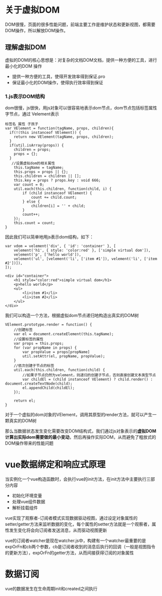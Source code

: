 # 关于虚拟DOM

DOM很慢，页面的很多性能问题，前端主要工作是维护状态和更新视图，都需要DOM操作，所以解放DOM操作。

## 理解虚拟DOM

虚拟的DOM的核心思想是：对复杂的文档DOM文档，提供一种方便的工具，进行最小化的DOM 操作

* 提供一种方便的工具，使得开发效率得到保证.pro
* 保证最小化的DOM操作，使得执行效率得到保证

### 1.js表示DOM结构

dom很慢，js很快，用js对象可以很容易地表示dom节点，dom节点包括标签属性字节点，通过 Velement表示

```
标签名	属性 子孩子 
var VElement = function(tagName, props, children){
  if(!(this instanceof VElement)) {
    return new VElement(tagName, props, children);
  }
  if(util.isArray(props)) {
    children = props;
    props = {};
  }
   //设置虚拟dom的相关属性
    this.tagName = tagName;
    this.props = props || {};
    this.children = children || [];
    this.key = props ? props.key : void 666;
    var count = 0;
    util.each(this.children, function(child, i) {
        if (child instanceof VElement) {
            count += child.count;
        } else {
            children[i] = '' + child;
        }
        count++;
    });
    this.count = count;
}
```

因此我们可以简单地用js表示dom结构，如下：

```
var vdom = velement('div', { 'id': 'container' }, [
    velement('h1', { style: 'color:red' }, ['simple virtual dom']),
    velement('p', ['hello world']),
    velement('ul', [velement('li', ['item #1']), velement('li', ['item #2'])]),
]);
```

```
<div id="container">
    <h1 style="color:red">simple virtual dom</h1>
    <p>hello world</p>
    <ul>
        <li>item #1</li>
        <li>item #2</li>
    </ul>   
</div>
```

我们可以构造一个方法，根据虚拟dom节点递归地构造出真实的DOM树

```
VElement.prototype.render = function() {
    //创建标签
    var el = document.createElement(this.tagName);
    //设置标签的属性
    var props = this.props;
    for (var propName in props) {
        var propValue = props[propName]
        util.setAttr(el, propName, propValue);
    }
    //依次创建子节点的标签
    util.each(this.children, function(child) {
        //如果子节点仍然为velement，则递归的创建子节点，否则直接创建文本类型节点
        var childEl = (child instanceof VElement) ? child.render() : document.createTextNode(child);
        el.appendChild(childEl);
    });

    return el;
}
```

对于一个虚拟的dom对象的VElement，调用其原型的render方法，就可以产生一颗真实的DOM树

那么当数据状态发生变化需要改变DOM结构式，我们通过js对象表示的**虚拟DOM计算出实际dom需要做的最小变动**，然后再操作实际DOM，从而避免了粗放式的DOM操作带来的性能问题



# vue数据绑定和响应式原理

当实例化一个vue构造函数时，会执行vue的init方法，在init方法中主要执行三部分内容

* 初始化环境变量
* 处理vue组件数据
* 解析挂载组件

vue实现了观察者-订阅者模式实现数据驱动视图，通过设定对象属性的setter/getter方法来监听数据的变化，每个属性的setter方法就是一个观察者，属性发生变化将会向订阅者发送消息，从而驱动视图更新

vue的订阅者watcher是现在watcher.js中，构建有一个watcher最重要的是expOrFn和cb两个参数，cb是订阅者收到的消息后执行的回调（一般是视图指令的更新方法），expOrFn的getter方法，从而间接获得订阅的对象属性

# 数据订阅

vue的数据发生在生命周期init和created之间执行
